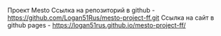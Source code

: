 Проект Mesto
Ссылка на репозиторий в github - https://github.com/Logan51Rus/mesto-project-ff.git
Ссылка на сайт в github pages - https://logan51rus.github.io/mesto-project-ff/

